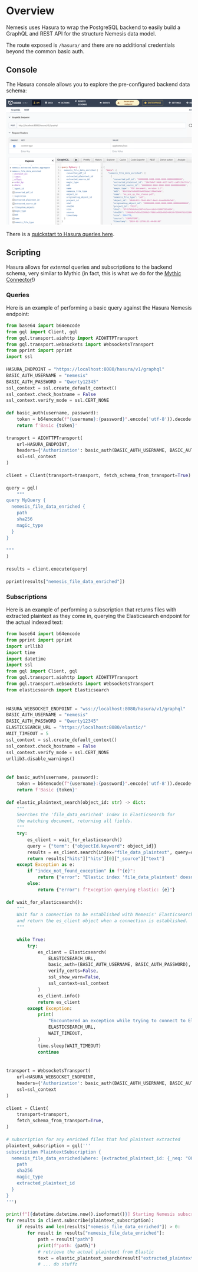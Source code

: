 # Overview

Nemesis uses Hasura to wrap the PostgreSQL backend to easily build a GraphQL and REST API for the structure Nemesis data model.

The route exposed is `/hasura/` and there are no additional credentials beyond the common basic auth.

## Console

The Hasura console allows you to explore the pre-configured backend data schema:

![Hasura's Console](images/hasura-console.png)

There is a [quickstart to Hasura queries here](https://hasura.io/docs/latest/queries/quickstart/).

## Scripting

Hasura allows for _external_ queries and subscriptions to the backend schema, very similar to Mythic (in fact, this is what we do for the [Mythic Connector](../cmd/connectors/mythic-connector/README.md)!)

### Queries

Here is an example of performing a basic query against the Hasura Nemesis endpoint:

```python
from base64 import b64encode
from gql import Client, gql
from gql.transport.aiohttp import AIOHTTPTransport
from gql.transport.websockets import WebsocketsTransport
from pprint import pprint
import ssl

HASURA_ENDPOINT = "https://localhost:8080/hasura/v1/graphql"
BASIC_AUTH_USERNAME = "nemesis"
BASIC_AUTH_PASSWORD = "Qwerty12345"
ssl_context = ssl.create_default_context()
ssl_context.check_hostname = False
ssl_context.verify_mode = ssl.CERT_NONE

def basic_auth(username, password):
    token = b64encode(f"{username}:{password}".encode('utf-8')).decode("ascii")
    return f'Basic {token}'

transport = AIOHTTPTransport(
    url=HASURA_ENDPOINT,
    headers={'Authorization': basic_auth(BASIC_AUTH_USERNAME, BASIC_AUTH_PASSWORD)},
    ssl=ssl_context
)

client = Client(transport=transport, fetch_schema_from_transport=True)

query = gql(
    """
query MyQuery {
  nemesis_file_data_enriched {
    path
    sha256
    magic_type
  }
}

"""
)

results = client.execute(query)

pprint(results["nemesis_file_data_enriched"])
```

### Subscriptions

Here is an example of performing a subscription that returns files with extracted plaintext as they come in, querying the Elasticsearch endpoint for the actual indexed text:

```python
from base64 import b64encode
from pprint import pprint
import urllib3
import time
import datetime
import ssl
from gql import Client, gql
from gql.transport.aiohttp import AIOHTTPTransport
from gql.transport.websockets import WebsocketsTransport
from elasticsearch import Elasticsearch


HASURA_WEBSOCKET_ENDPOINT = "wss://localhost:8080/hasura/v1/graphql"
BASIC_AUTH_USERNAME = "nemesis"
BASIC_AUTH_PASSWORD = "Qwerty12345"
ELASTICSEARCH_URL = "https://localhost:8080/elastic/"
WAIT_TIMEOUT = 5
ssl_context = ssl.create_default_context()
ssl_context.check_hostname = False
ssl_context.verify_mode = ssl.CERT_NONE
urllib3.disable_warnings()


def basic_auth(username, password):
    token = b64encode(f"{username}:{password}".encode('utf-8')).decode("ascii")
    return f'Basic {token}'

def elastic_plaintext_search(object_id: str) -> dict:
    """
    Searches the 'file_data_enriched' index in Elasticsearch for
    the matching document, returning all fields.
    """
    try:
        es_client = wait_for_elasticsearch()
        query = {"term": {"objectId.keyword": object_id}}
        results = es_client.search(index="file_data_plaintext", query=query)
        return results["hits"]["hits"][0]["_source"]["text"]
    except Exception as e:
        if "index_not_found_exception" in f"{e}":
            return {"error": "Elastic index 'file_data_plaintext' doesn't yet exist!"}
        else:
            return {"error": f"Exception querying Elastic: {e}"}

def wait_for_elasticsearch():
    """
    Wait for a connection to be established with Nemesis' Elasticsearch container,
    and return the es_client object when a connection is established.
    """

    while True:
        try:
            es_client = Elasticsearch(
                ELASTICSEARCH_URL,
                basic_auth=(BASIC_AUTH_USERNAME, BASIC_AUTH_PASSWORD),
                verify_certs=False,
                ssl_show_warn=False,
                ssl_context=ssl_context
            )
            es_client.info()
            return es_client
        except Exception:
            print(
                "Encountered an exception while trying to connect to Elasticsearch %s, trying again in %s seconds...",
                ELASTICSEARCH_URL,
                WAIT_TIMEOUT,
            )
            time.sleep(WAIT_TIMEOUT)
            continue


transport = WebsocketsTransport(
    url=HASURA_WEBSOCKET_ENDPOINT,
    headers={'Authorization': basic_auth(BASIC_AUTH_USERNAME, BASIC_AUTH_PASSWORD)},
    ssl=ssl_context
)

client = Client(
    transport=transport,
    fetch_schema_from_transport=True,
)

# subscription for any enriched files that had plaintext extracted
plaintext_subscription = gql('''
subscription PlaintextSubscription {
  nemesis_file_data_enriched(where: {extracted_plaintext_id: {_neq: "00000000-0000-0000-0000-000000000000"}}) {
    path
    sha256
    magic_type
    extracted_plaintext_id
  }
}
''')

print(f"[{datetime.datetime.now().isoformat()}] Starting Nemesis subscription...")
for results in client.subscribe(plaintext_subscription):
    if results and len(results["nemesis_file_data_enriched"]) > 0:
        for result in results["nemesis_file_data_enriched"]:
            path = result["path"]
            print(f"path: {path}")
            # retrieve the actual plaintext from Elastic
            text = elastic_plaintext_search(result["extracted_plaintext_id"])
            # ... do stuffz

```
